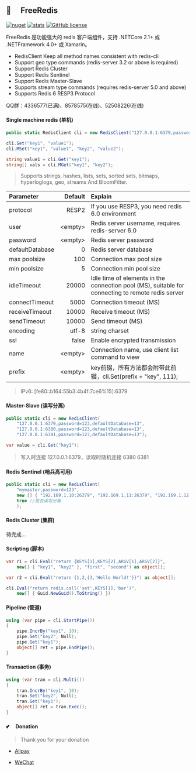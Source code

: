 ## 🦄 　FreeRedis

[![nuget](https://img.shields.io/nuget/v/FreeSql.svg?style=flat-square)](https://www.nuget.org/packages/FreeSql) [![stats](https://img.shields.io/nuget/dt/FreeSql.svg?style=flat-square)](https://www.nuget.org/stats/packages/FreeSql?groupby=Version) [![GitHub license](https://img.shields.io/badge/license-MIT-blue.svg)](https://raw.githubusercontent.com/2881099/FreeSql/master/LICENSE.txt)

FreeRedis 是功能强大的 redis 客户端组件，支持 .NETCore 2.1+ 或 .NETFramework 4.0+ 或 Xamarin。

- RedisClient Keep all method names consistent with redis-cli
- Support geo type commands (redis-server 3.2 or above is required)
- Support Redis Cluster
- Support Redis Sentinel
- Support Redis Master-Slave
- Supports stream type commands (requires redis-server 5.0 and above)
- Supports Redis 6 RESP3 Protocol

QQ群：4336577(已满)、8578575(在线)、52508226(在线)

#### Single machine redis (单机)

```csharp
public static RedisClient cli = new RedisClient("127.0.0.1:6379,password=123,defaultDatabase=13");

cli.Set("key1", "value1");
cli.MSet("key1", "value1", "key2", "value2");

string value1 = cli.Get("key1");
string[] vals = cli.MGet("key1", "key2");
```

> Supports strings, hashes, lists, sets, sorted sets, bitmaps, hyperloglogs, geo, streams And BloomFilter.

| Parameter         | Default   | Explain |
| :---------------- | --------: | :------------------- |
| protocol          | RESP2     | If you use RESP3, you need redis 6.0 environment | 
| user              | \<empty\> | Redis server username, requires redis-server 6.0 |
| password          | \<empty\> | Redis server password |
| defaultDatabase   | 0         | Redis server database |
| max poolsize      | 100       | Connection max pool size |
| min poolsize      | 5         | Connection min pool size |
| idleTimeout       | 20000     | Idle time of elements in the connection pool (MS), suitable for connecting to remote redis server |
| connectTimeout    | 5000      | Connection timeout (MS) |
| receiveTimeout    | 10000     | Receive timeout (MS) |
| sendTimeout       | 10000     | Send timeout (MS) |
| encoding          | utf-8     | string charset |
| ssl               | false     | Enable encrypted transmission |
| name              | \<empty\> | Connection name, use client list command to view |
| prefix            | \<empty\> | key前辍，所有方法都会附带此前辍，cli.Set(prefix + "key", 111); |

> IPv6: [fe80::b164:55b3:4b4f:7ce6%15]:6379

#### Master-Slave (读写分离)

```csharp
public static cli = new RedisClient(
    "127.0.0.1:6379,password=123,defaultDatabase=13",
    "127.0.0.1:6380,password=123,defaultDatabase=13",
    "127.0.0.1:6381,password=123,defaultDatabase=13");

var value = cli.Get("key1");
```

> 写入时连接 127.0.0.1:6379，读取时随机连接 6380 6381

#### Redis Sentinel (哨兵高可用)

```csharp
public static cli = new RedisClient(
    "mymaster,password=123", 
    new [] { "192.169.1.10:26379", "192.169.1.11:26379", "192.169.1.12:26379" },
    true //是否读写分离
    );
```

#### Redis Cluster (集群)

待完成...

#### Scripting (脚本)

```csharp
var r1 = cli.Eval("return {KEYS[1],KEYS[2],ARGV[1],ARGV[2]}", 
    new[] { "key1", "key2" }, "first", "second") as object[];

var r2 = cli.Eval("return {1,2,{3,'Hello World!'}}") as object[];

cli.Eval("return redis.call('set',KEYS[1],'bar')", 
    new[] { Guid.NewGuid().ToString() })
```

#### Pipeline (管道)

```csharp
using (var pipe = cli.StartPipe())
{
    pipe.IncrBy("key1", 10);
    pipe.Set("key2", Null);
    pipe.Get("key1");
    object[] ret = pipe.EndPipe();
}
```

#### Transaction (事务)

```csharp
using (var tran = cli.Multi())
{
    tran.IncrBy("key1", 10);
    tran.Set("key2", Null);
    tran.Get("key1");
    object[] ret = tran.Exec();
}
```

#### 💕 　Donation

> Thank you for your donation

- [Alipay](https://www.cnblogs.com/FreeSql/gallery/image/338860.html)

- [WeChat](https://www.cnblogs.com/FreeSql/gallery/image/338859.html)
